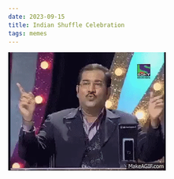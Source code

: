 ```yaml
---
date: 2023-09-15
title: Indian Shuffle Celebration
tags: memes
---
```


![indiancelebrate.gif](https://raw.githubusercontent.com/muneer78/muneer78.github.io/master/images/indiancelebrate.gif)

